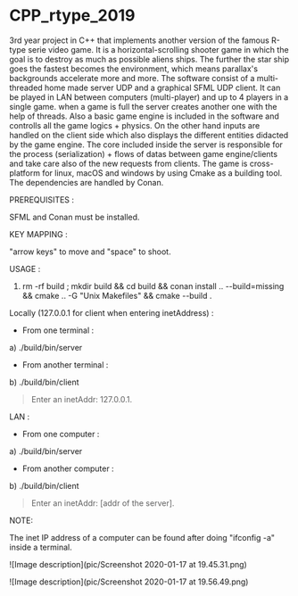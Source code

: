 # CPP_rtype_2019
3rd year project in C++ that implements another version of the famous R-type serie video game. It is a horizontal-scrolling shooter game in which the goal is to destroy as much as possible aliens ships. The further the star ship goes the fastest becomes the environment, which means parallax's backgrounds accelerate more and more.
The software consist of a multi-threaded home made server UDP and a graphical SFML UDP client. It can be played in LAN between computers (multi-player) and up to 4 players in a single game. when a game is full the server creates another one with the help of threads.
Also a basic game engine is included in the software and controlls all the game logics + physics. On the other hand inputs are handled on the client side which also displays the different entities didacted by the game engine.
The core included inside the server is responsible for the process (serialization) + flows of datas between game engine/clients and take care also of the new requests from clients.
The game is cross-platform for linux, macOS and windows by using Cmake as a building tool. The dependencies are handled by Conan.

PREREQUISITES :

SFML and Conan must be installed.

KEY MAPPING :

"arrow keys" to move and "space" to shoot.

USAGE :

1) rm -rf build ; mkdir build && cd build && conan install .. --build=missing && cmake .. -G "Unix Makefiles" && 
cmake --build .

Locally (127.0.0.1 for client when entering inetAddress) :

- From one terminal :

a) ./build/bin/server

- From another terminal :

b) ./build/bin/client
  
  > Enter an inetAddr: 127.0.0.1.
  
LAN :

- From one computer :

a) ./build/bin/server

- From another computer :

b) ./build/bin/client

  > Enter an inetAddr: [addr of the server].
  
  
NOTE:

The inet IP address of a computer can be found after doing "ifconfig -a" inside a terminal.


![Image description](pic/Screenshot 2020-01-17 at 19.45.31.png)

![Image description](pic/Screenshot 2020-01-17 at 19.56.49.png)
